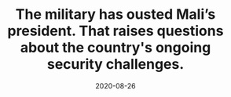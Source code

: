 ---
title: "The military has ousted Mali’s president. That raises questions about the country's ongoing security challenges."
collection: research
date: 2020-08-26
venue: 'Washington Post'
link: 'https://www.washingtonpost.com/politics/2020/08/26/military-has-overthrown-malis-president-that-raises-questions-about-malis-ongoing-security-challenges/'
citation: "Nomikos, William G., Melanie Sauter, Rob Williams and Patrick Hunnicutt. 2020. &quot;The military has ousted Mali’s president. That raises questions about the country's ongoing security challenges.&quot; <i>Washington Post</i>."
---